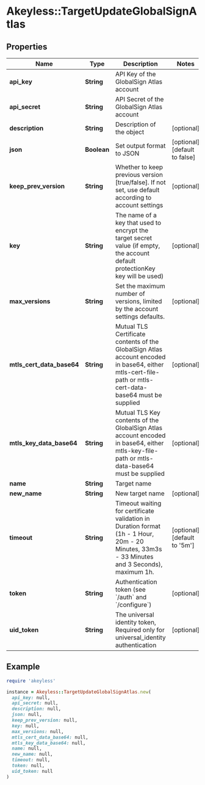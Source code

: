 # Akeyless::TargetUpdateGlobalSignAtlas

## Properties

| Name | Type | Description | Notes |
| ---- | ---- | ----------- | ----- |
| **api_key** | **String** | API Key of the GlobalSign Atlas account |  |
| **api_secret** | **String** | API Secret of the GlobalSign Atlas account |  |
| **description** | **String** | Description of the object | [optional] |
| **json** | **Boolean** | Set output format to JSON | [optional][default to false] |
| **keep_prev_version** | **String** | Whether to keep previous version [true/false]. If not set, use default according to account settings | [optional] |
| **key** | **String** | The name of a key that used to encrypt the target secret value (if empty, the account default protectionKey key will be used) | [optional] |
| **max_versions** | **String** | Set the maximum number of versions, limited by the account settings defaults. | [optional] |
| **mtls_cert_data_base64** | **String** | Mutual TLS Certificate contents of the GlobalSign Atlas account encoded in base64, either mtls-cert-file-path or mtls-cert-data-base64 must be supplied | [optional] |
| **mtls_key_data_base64** | **String** | Mutual TLS Key contents of the GlobalSign Atlas account encoded in base64, either mtls-key-file-path or mtls-data-base64 must be supplied | [optional] |
| **name** | **String** | Target name |  |
| **new_name** | **String** | New target name | [optional] |
| **timeout** | **String** | Timeout waiting for certificate validation in Duration format (1h - 1 Hour, 20m - 20 Minutes, 33m3s - 33 Minutes and 3 Seconds), maximum 1h. | [optional][default to &#39;5m&#39;] |
| **token** | **String** | Authentication token (see &#x60;/auth&#x60; and &#x60;/configure&#x60;) | [optional] |
| **uid_token** | **String** | The universal identity token, Required only for universal_identity authentication | [optional] |

## Example

```ruby
require 'akeyless'

instance = Akeyless::TargetUpdateGlobalSignAtlas.new(
  api_key: null,
  api_secret: null,
  description: null,
  json: null,
  keep_prev_version: null,
  key: null,
  max_versions: null,
  mtls_cert_data_base64: null,
  mtls_key_data_base64: null,
  name: null,
  new_name: null,
  timeout: null,
  token: null,
  uid_token: null
)
```

